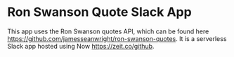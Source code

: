# Ron Swanson Quote Slack App

This app uses the Ron Swanson quotes API, which can be found here https://github.com/jamesseanwright/ron-swanson-quotes. It is a serverless Slack app hosted using Now https://zeit.co/github.